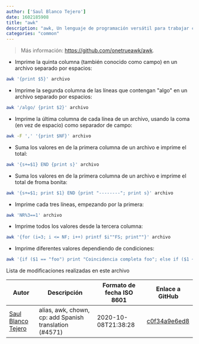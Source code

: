 ```yaml
---
author: ['Saul Blanco Tejero']
date: 1602185908
title: "awk"
description: "awk, Un lenguaje de programación versátil para trabajar con archivos."
categories: "common"
---
```

> Más información: <https://github.com/onetrueawk/awk>.

- Imprime la quinta columna (también conocido como campo) en un archivo separado por espacios:

```bash
awk '{print $5}' archivo
```

- Imprime la segunda columna de las líneas que contengan "algo" en un archivo separado por espacios:

```bash
awk '/algo/ {print $2}' archivo
```

- Imprime la última columna de cada línea de un archivo, usando la coma (en vez de espacio) como separador de campo:

```bash
awk -F ',' '{print $NF}' archivo
```

- Suma los valores en de la primera columna de un archivo e imprime el total:

```bash
awk '{s+=$1} END {print s}' archivo
```

- Suma los valores en de la primera columna de un archivo e imprime el total de froma bonita:

```bash
awk '{s+=$1; print $1} END {print "--------"; print s}' archivo
```

- Imprime cada tres líneas, empezando por la primera:

```bash
awk 'NR%3==1' archivo
```

- Imprime todos los valores desde la tercera columna:

```bash
awk '{for (i=3; i <= NF; i++) printf $i""FS; print""}' archivo
```

- Imprime diferentes valores dependiendo de condiciones:

```bash
awk '{if ($1 == "foo") print "Coincidencia completa foo"; else if ($1 ~ "bar") print "Coincidencia parcial bar"; else print "Baz"}' archivo
```
Lista de modificaciones realizadas en este archivo


Autor | Descripción | Formato de fecha ISO 8601 | Enlace a GitHub
------|-----|-----|-----
[Saul Blanco Tejero](mailto:saul.blanco.tejero@iesjulianmarias.es) | alias, awk, chown, cp: add Spanish translation (#4571) | 2020-10-08T21:38:28 | [c0f34a9e6ed8](https://github.com/tldr-pages/tldr/commit/c0f34a9e6ed8c2b84ec07cd7c7c88791aac45fed)

